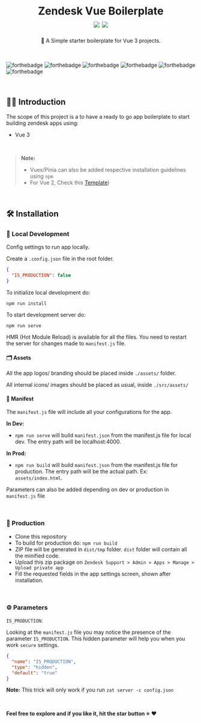 <h1 align="center">
  Zendesk Vue Boilerplate
  <br />
  <img src="https://cdn.rawgit.com/sindresorhus/awesome/d7305f38d29fed78fa85652e3a63e154dd8e8829/media/badge.svg">
  <img src="https://img.shields.io/badge/Made%20With-Love-orange.svg">
</h1>

<div align="center">
  🌈 A Simple starter boilerplate for Vue 3 projects.
</div>
<br /><br />

![forthebadge](https://forthebadge.com/images/badges/made-with-vue.svg)
![forthebadge](https://forthebadge.com/images/badges/made-with-javascript.svg)
![forthebadge](https://forthebadge.com/images/badges/built-with-love.svg)
![forthebadge](https://forthebadge.com/images/badges/built-with-swag.svg)
![forthebadge](https://forthebadge.com/images/badges/60-percent-of-the-time-works-every-time.svg)
![forthebadge](https://forthebadge.com/images/badges/kinda-sfw.svg)

<br />

## 🤘🏻 Introduction

The scope of this project is a to have a ready to go app boilerplate to start building zendesk apps using:

- Vue 3

<br>

> **Note:**
>
> - Vuex/Pinia can also be added respective installation guidelines using `npm`<br>
> - For Vue 2, Check this [Template](https://github.com/ashwinkshenoy/zendesk-app-boilerplate/tree/vue2))

<br />

## 🛠 Installation

### 🐣 Local Development

Config settings to run app locally.

Create a `.config.json` file in the root folder.

```json
{
  "IS_PRODUCTION": false
}
```

To initialize local development do:

```
npm run install
```

To start development server do:

```
npm run serve
```

HMR (Hot Module Reload) is available for all the files.
You need to restart the server for changes made to `manifest.js` file.

#### 🗂️ Assets

All the app logos/ branding should be placed inside `./assets/` folder.

All internal icons/ images should be placed as usual, inside `./src/assets/`

#### 📄 Manifest

The `manifest.js` file will include all your configurations for the app.

**In Dev:**

- `npm run serve` will build `manifest.json` from the manifest.js file for local dev.
  The entry path will be localhost:4000.

**In Prod:**

- `npm run build` will build `manifest.json` from the manifest.js file for production.
  The entry path will be the actual path. Ex: `assets/index.html`.

Parameters can also be added depending on dev or production in `manifest.js` file

<br />

### 🦄 Production

- Clone this repository
- To build for production do: `npm run build`
- ZIP file will be generated in `dist/tmp` folder. `dist` folder will contain all the minified code.
- Upload this zip package on `Zendesk Support > Admin > Apps > Manage > Upload private app`
- Fill the requested fields in the app settings screen, shown after installation.

<br />

### ⚙️ Parameters

`IS_PRODUCTION`:

Looking at the `manifest.js` file you may notice the presence of the parameter `IS_PRODUCTION`.
This hidden parameter will help you when you work `secure` settings.

```json
{
  "name": "IS_PRODUCTION",
  "type": "hidden",
  "default": "true"
}
```

**Note:**
This trick will only work if you run `zat server -c config.json`

<br />

**Feel free to explore and if you like it, hit the star button ⭐️**
❤️
